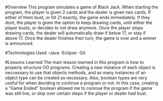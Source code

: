 #Overview
This program simulates a game of Black Jack. When starting the program, the player is given 2 cards and the dealer is given two cards. If either of them bust, or hit 21 exactly, the game ends immediately. If they dont, the player is given the option to keep drawing cards, until either the player busts, or decides to not draw anymore. Once the player stops drawing cards, the dealer will automatically draw if below 17, or stay if above 17. Once the dealer finishes their turn, the game is over and a winner is announced. 

#Technologies Used
-Java -Eclipse -Git

#Lessons Learned
The main lesson learned in this program is how to properly structure OO programs. Creating a new instance of each object is neccessary to use that objects methods, and as many instances of an object type can be created as necessary. Also, boolean types are very useful for when deciding to continue a program or not. In this case, creating a "Game Ended" boolean allowed me to coninue the program if the game was still live, or skip over certain steps if the player or dealer had bust. 